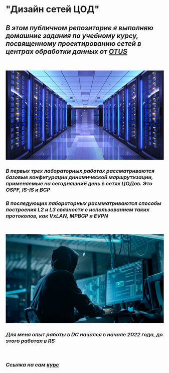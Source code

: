 # "Дизайн сетей ЦОД"

## _В этом публичном репозиторие я выполняю домашние задания по учебному курсу, посвященному проектированию сетей в центрах обработки данных от [OTUS](https://otus.ru/)_

<br/>

![image](data_center.jpeg)

### _В первых трех лабораторных работах рассматриваются базовые конфигурации динамической маршрутизации, применяемые на сегодняшний день в сетях ЦОДов. Это OSPF, IS-IS и BGP_

### _В последующих лабораторных расмматриваются способы построения L2 и L3 связности с использованием таких протоколов, как VxLAN, MPBGP и EVPN_

<br/>

![image](mr_robot.jpg)

### _Для меня опыт работы в DC начался в начале 2022 года, до этого работал в RS_

<br/>

### _Ссылка на сам [курс](https://otus.ru/lessons/network_design/)_